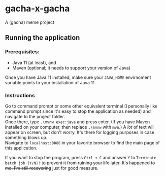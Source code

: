 # gacha-x-gacha
A (gacha) meme project

## Running the application
### Prerequisites:
 - Java 11 (at least), and
 - Maven (optional; it needs to support your version of Java)

Once you have Java 11 installed, make sure your `JAVA_HOME` envirnoment variable points to your installation of Java 11.

### Instructions
Go to command prompt or some other equivalent terminal (I personally like command prompt since it's easy to stop the application as needed) and navigate to the project folder.  
Once there, type `.\mvnw exec:java` and press enter. (If you have Maven installed on your computer, then replace `.\mvnw` with `mvn`.) A _lot_ of text will appear on screen, but don't worry. It's there for logging purposes in case something blows up.  
Navigate to `localhost:8080` in your favorite browser to find the main page of this application.

If you want to stop the program, press `Ctrl + C` and answer `Y` to `Terminate batch job (Y/N)?` ~~to prevent it from ruining your life later. It's happened to me. I'm still recovering~~ just for good measure.
